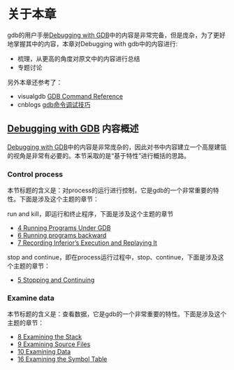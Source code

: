 # 关于本章

gdb的用户手册[Debugging with GDB](https://sourceware.org/gdb/onlinedocs/gdb/index.html)中的内容是非常完备，但是庞杂，为了更好地掌握其中的内容，本章对Debugging with gdb中的内容进行: 

- 梳理，从更高的角度对原文中的内容进行总结
- 专题讨论

另外本章还参考了：

- visualgdb [GDB Command Reference](https://visualgdb.com/gdbreference/commands/)
- cnblogs [gdb命令调试技巧](https://www.cnblogs.com/Forever-Kenlen-Ja/p/8631663.html)



## [Debugging with GDB](https://sourceware.org/gdb/onlinedocs/gdb/index.html) 内容概述

[Debugging with GDB](https://sourceware.org/gdb/onlinedocs/gdb/index.html)中的内容是非常庞杂的，因此对书中内容建立一个高屋建瓴的视角是非常有必要的。本节采取的是“基于特性”进行概括的思路。

### Control process

本节标题的含义是：对process的运行进行控制，它是gdb的一个非常重要的特性。下面是涉及这个主题的章节：

run and kill，即运行和终止程序，下面是涉及这个主题的章节

- [4 Running Programs Under GDB](https://sourceware.org/gdb/onlinedocs/gdb/Running.html#Running)
- [6 Running programs backward](https://sourceware.org/gdb/onlinedocs/gdb/Reverse-Execution.html#Reverse-Execution)
- [7 Recording Inferior’s Execution and Replaying It](https://sourceware.org/gdb/onlinedocs/gdb/Process-Record-and-Replay.html#Process-Record-and-Replay)

stop and continue，即在process运行过程中，stop、continue，下面是涉及这个主题的章节：

- [5 Stopping and Continuing](https://sourceware.org/gdb/onlinedocs/gdb/Stopping.html#Stopping)



### Examine data

本节标题的含义是：查看数据，它是gdb的一个非常重要的特性。下面是涉及这个主题的章节：

- [8 Examining the Stack](https://sourceware.org/gdb/onlinedocs/gdb/Stack.html#Stack)
- [9 Examining Source Files](https://sourceware.org/gdb/onlinedocs/gdb/Source.html#Source)
- [10 Examining Data](https://sourceware.org/gdb/onlinedocs/gdb/Data.html#Data)
- [16 Examining the Symbol Table](https://sourceware.org/gdb/onlinedocs/gdb/Symbols.html#Symbols)